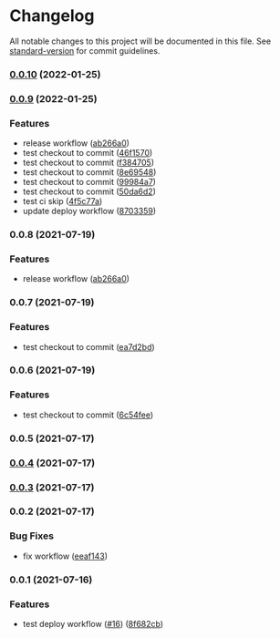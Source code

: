 # Changelog

All notable changes to this project will be documented in this file. See [standard-version](https://github.com/conventional-changelog/standard-version) for commit guidelines.

### [0.0.10](https://github.com/lamhq/github-actions-demo/compare/v0.0.9...v0.0.10) (2022-01-25)

### [0.0.9](https://github.com/lamhq/github-actions-demo/compare/v0.0.7...v0.0.9) (2022-01-25)


### Features

* release workflow ([ab266a0](https://github.com/lamhq/github-actions-demo/commit/ab266a0b72829a43bf8b4934387d21b9469d6dc4))
* test checkout to commit ([46f1570](https://github.com/lamhq/github-actions-demo/commit/46f15708a0083484d5640edd986696693720fe7b))
* test checkout to commit ([f384705](https://github.com/lamhq/github-actions-demo/commit/f3847050fa24ec52ebc563693b2d5f53a3838903))
* test checkout to commit ([8e69548](https://github.com/lamhq/github-actions-demo/commit/8e6954823b95bd24a14a7204003f4adf5da18b55))
* test checkout to commit ([99984a7](https://github.com/lamhq/github-actions-demo/commit/99984a71ad6988552eb3f96ad171508cd59c5484))
* test checkout to commit ([50da6d2](https://github.com/lamhq/github-actions-demo/commit/50da6d21503d0ff3c6307e2b28fc62c3c899f30f))
* test ci skip ([4f5c77a](https://github.com/lamhq/github-actions-demo/commit/4f5c77acb3fd7eb258998dd1afc65ee1cf5a4d1e))
* update deploy workflow ([8703359](https://github.com/lamhq/github-actions-demo/commit/87033591fe539df98d571bdbc47cd742902ff966))

### 0.0.8 (2021-07-19)


### Features

* release workflow ([ab266a0](https://github.com/lamhq/github-actions-demo/commit/ab266a0b72829a43bf8b4934387d21b9469d6dc4))

### 0.0.7 (2021-07-19)


### Features

* test checkout to commit ([ea7d2bd](https://github.com/lamhq/github-actions-demo/commit/ea7d2bd39451eb1aac3cb392661d9ef63b9de7ad))

### 0.0.6 (2021-07-19)


### Features

* test checkout to commit ([6c54fee](https://github.com/lamhq/github-actions-demo/commit/6c54fee528589a9aaa956766fc11f6aaf7269d65))

### 0.0.5 (2021-07-17)

### [0.0.4](https://github.com/lamhq/github-actions-demo/compare/v0.0.3...v0.0.4) (2021-07-17)

### [0.0.3](https://github.com/lamhq/github-actions-demo/compare/v0.0.2...v0.0.3) (2021-07-17)

### 0.0.2 (2021-07-17)


### Bug Fixes

* fix workflow ([eeaf143](https://github.com/lamhq/github-actions-demo/commit/eeaf143b1b50e4d3febc524ee36ee306b56e00eb))

### 0.0.1 (2021-07-16)


### Features

* test deploy workflow ([#16](https://github.com/lamhq/github-actions-demo/issues/16)) ([8f682cb](https://github.com/lamhq/github-actions-demo/commit/8f682cb567d59d33b7ee249730061e0a16e7ece3))
